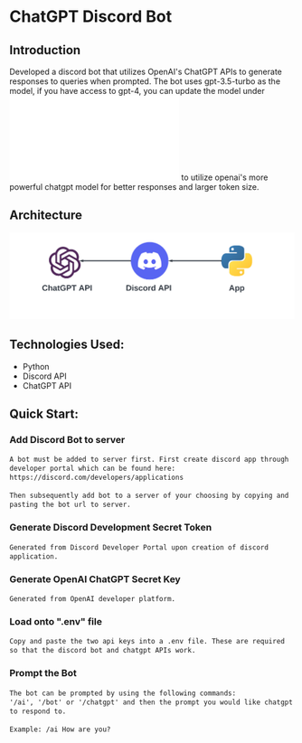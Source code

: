 # ChatGPT Discord Bot

## Introduction

Developed a discord bot that utilizes OpenAI's ChatGPT APIs to generate responses to queries when prompted. The bot uses gpt-3.5-turbo as the model, if you have access to gpt-4, you can update the model under ![](./app/chatgpt_ai/openai.py) to utilize openai's more powerful chatgpt model for better responses and larger token size.

## Architecture

![arch](./images/Lucidchart%20blank%20diagram.png)

## Technologies Used:

- Python
- Discord API
- ChatGPT API

## Quick Start:

### Add Discord Bot to server

    A bot must be added to server first. First create discord app through developer portal which can be found here:
    https://discord.com/developers/applications

    Then subsequently add bot to a server of your choosing by copying and pasting the bot url to server.

### Generate Discord Development Secret Token

    Generated from Discord Developer Portal upon creation of discord application.

### Generate OpenAI ChatGPT Secret Key

    Generated from OpenAI developer platform.

### Load onto ".env" file

    Copy and paste the two api keys into a .env file. These are required so that the discord bot and chatgpt APIs work.

### Prompt the Bot

    The bot can be prompted by using the following commands:
    '/ai', '/bot' or '/chatgpt' and then the prompt you would like chatgpt to respond to.

    Example: /ai How are you?
